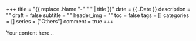 +++
title = "{{ replace .Name "-" " " | title }}"
date = {{ .Date }}
description = ""
draft = false
subtitle = ""
header_img = ""
toc = false
tags = []
categories = []
series = ["Others"]
comment = true
+++

Your content here...

